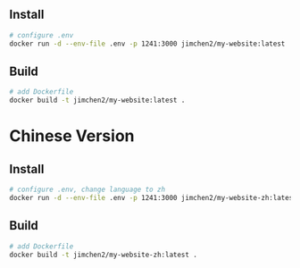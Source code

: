 
## Install 
```sh
# configure .env
docker run -d --env-file .env -p 1241:3000 jimchen2/my-website:latest
```

## Build

```sh
# add Dockerfile
docker build -t jimchen2/my-website:latest .
```

# Chinese Version


## Install 
```sh
# configure .env, change language to zh
docker run -d --env-file .env -p 1241:3000 jimchen2/my-website-zh:latest
```

## Build

```sh
# add Dockerfile
docker build -t jimchen2/my-website-zh:latest .
```


    